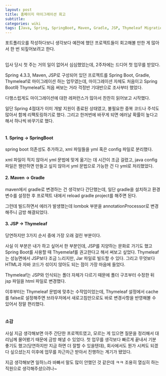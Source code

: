 ```yaml
---
layout: post
title: 홈페이지 마이그레이션 회고
subtitle: 
categories: wiki
tags: [Java, Spring, SpringBoot, Maven, Gradle, JSP, Thymeleaf Migration, Review]
---
```

포트폴리오를 작성하다보니 생각보다 예전에 했던 프로젝트들이 회고해볼 만한 게 많아서 한 번 되짚어보려고 한다.
<br/>
<br/>


입사 당시 첫 주는 거의 일이 없어서 심심했었는데, 2주차에는 드디어 첫 업무를 받았다.
<br/>

Spring 4.3.3, Maven, JSP로 구성되어 있던 프로젝트를 Spring Boot, Gradle, Thymeleaf로 마이그레이션 하는 업무였는데, 마이그레이션 자체도 처음이고 Spring Boot와 Thymeleaf도 처음 써보는 거라 걱정반 기대반으로 조사부터 했었다.
<br/>

다행스럽게도 마이그레이션에 대한 레퍼런스가 많아서 찬찬히 읽어보고 시작했다.
<br/>

일단 Spring 4점대가 이미 개발 지원이 종료된 상태였고, 불필요한 중복 코드나 주석도 많아서 함께 리팩토링하기로 했다. 그리고 한꺼번에 바꾸게 되면 에러날 확률이 높다고 해서 하나씩 바꾸기로 했다.
<br/>
<br/>


#### 1. Spring → SpringBoot
spring boot 의존성도 추가하고, xml 파일들을 yml 혹은 config 파일로 분리했다. 

xml 파일이 적지 않아서 yml 문법에 맞게 옮기는 데 시간이 조금 걸렸고, java config 파일은 웬만하면 만들고 싶지 않아서 yml 문법으로 가능한 건 다 yml로 처리했었다.
<br/>

#### 2. Maven → Gradle
maven에서 gradle로 변경하는 건 생각보다 간단했는데, 일단 gradle을 설치하고 환경변수를 설정한 후 프로젝트 내에서 reload gradle project를 해주면 된다. 

그런데 빌드하면서 에러가 발생했는데 lombok 부분을 annotationProcessor로 변경해주니 금방 해결되었다.
<br/>

#### 3. JSP → Thymeleaf
당연하지만 3가지 순서 중에 가장 오래 걸린 부분이다.
<br/>

사실 이 부분은 내가 하고 싶어서 한 부분인데, JSP를 지양하는 문화로 가기도 했고 Spring Boot를 사용할 때 Thyemelaf를 권고한다고 해서 써보고 싶었다. Thymeleaf는 성능면에서 JSP보다 조금 느리지만, Jar 파일로 빌드할 수 있다. 그리고 무엇보다 HTML과 자바 코드가 섞이지 않아도 되는 점이 가장 마음에 들었다.
<br/>

Thymeleaf는 JSP와 인식되는 폴더 자체가 다르기 때문에 폴더 구조부터 수정한 뒤 jsp 파일을 html 파일로 변경했다. 

이후부터는 Thymeleaf 문법에 맞추는 수작업이었는데, Thymeleaf 설정에서 cache를 false로 설정해주면 브라우저에서 새로고침만으로도 바로 변경사항을 반영해볼 수 있어서 정말 편리했다.
<br/>
<br/>


#### 소감
사실 지금 생각해보면 아주 간단한 프로젝트였고, 모르는 게 있으면 질문을 정리해서 대리님께 물어봤기 때문에 금방 해낼 수 있었다.
첫 업무를 생각보다 빠르게 끝내서 기분 좋기도 했고(당연하지만 지금 하면 더 잘할 수 있을텐데),
회사에서도 뭔가 시켜도 되겠다 싶으셨는지 이후에 업무를 차근차근 받아서 진행하는 계기가 됐었다.
<br/>

지금 생각해보면 일하느라 바빠서 말도 많이 안했던 것 같은데 ㅋㅋ 조용히 열심히 하는 직원으로 생각해주셨으려나~

